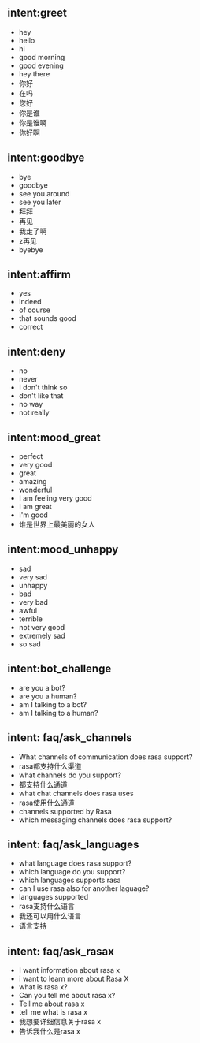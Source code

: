 ## intent:greet
- hey
- hello
- hi
- good morning
- good evening
- hey there
- 你好
- 在吗
- 您好
- 你是谁
- 你是谁啊
- 你好啊

## intent:goodbye
- bye
- goodbye
- see you around
- see you later
- 拜拜
- 再见
- 我走了啊
- z再见
- byebye

## intent:affirm
- yes
- indeed
- of course
- that sounds good
- correct

## intent:deny
- no
- never
- I don't think so
- don't like that
- no way
- not really

## intent:mood_great
- perfect
- very good
- great
- amazing
- wonderful
- I am feeling very good
- I am great
- I'm good
- 谁是世界上最美丽的女人

## intent:mood_unhappy
- sad
- very sad
- unhappy
- bad
- very bad
- awful
- terrible
- not very good
- extremely sad
- so sad

## intent:bot_challenge
- are you a bot?
- are you a human?
- am I talking to a bot?
- am I talking to a human?



## intent: faq/ask_channels
- What channels of communication does rasa support?
- rasa都支持什么渠道
- what channels do you support?
- 都支持什么通道
- what chat channels does rasa uses
- rasa使用什么通道
- channels supported by Rasa
- which messaging channels does rasa support?

## intent: faq/ask_languages
- what language does rasa support?
- which language do you support?
- which languages supports rasa
- can I use rasa also for another laguage?
- languages supported
- rasa支持什么语言
- 我还可以用什么语言
- 语言支持

## intent: faq/ask_rasax
- I want information about rasa x
- i want to learn more about Rasa X
- what is rasa x?
- Can you tell me about rasa x?
- Tell me about rasa x
- tell me what is rasa x
- 我想要详细信息关于rasa x
- 告诉我什么是rasa x
